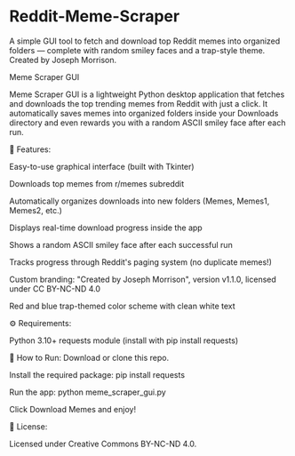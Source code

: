 # Reddit-Meme-Scraper
A simple GUI tool to fetch and download top Reddit memes into organized folders — complete with random smiley faces and a trap-style theme. Created by Joseph Morrison.

Meme Scraper GUI

Meme Scraper GUI is a lightweight Python desktop application that fetches and downloads the top trending memes from Reddit with just a click.
It automatically saves memes into organized folders inside your Downloads directory and even rewards you with a random ASCII smiley face after each run.

🎯 Features:

Easy-to-use graphical interface (built with Tkinter)

Downloads top memes from r/memes subreddit

Automatically organizes downloads into new folders (Memes, Memes1, Memes2, etc.)

Displays real-time download progress inside the app

Shows a random ASCII smiley face after each successful run

Tracks progress through Reddit's paging system (no duplicate memes!)

Custom branding: "Created by Joseph Morrison", version v1.1.0, licensed under CC BY-NC-ND 4.0

Red and blue trap-themed color scheme with clean white text

⚙️ Requirements:

Python 3.10+
requests module (install with pip install requests)

🚀 How to Run:
Download or clone this repo.

Install the required package:
pip install requests

Run the app:
python meme_scraper_gui.py

Click Download Memes and enjoy!

📝 License:

Licensed under Creative Commons BY-NC-ND 4.0.
